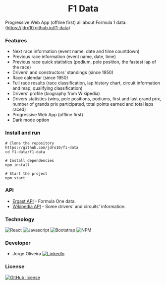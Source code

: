 <h1 align="center">F1 Data</h1>

Progressive Web App (offline first) all about Formula 1 data. (https://jdro10.github.io/f1-data)

### Features
* Next race information (event name, date and time countdown)
* Previous race information (event name, date, time)
* Previous race quick statistics (podium, pole position, the fastest lap of the race)
* Drivers' and constructors' standings (since 1950)
* Race calendar (since 1950)
* Full race results (race classification, lap history chart, circuit information and map, qualifying classification)
* Drivers' profile (biography from Wikipedia)
* Drivers statistics (wins, pole positions, podiums, first and last grand prix, number of grands prix participated, total points earned and total laps raced)
* Progressive Web App (offline first)
* Dark mode option

### Install and run
```
# Clone the repository
https://github.com/jdro10/f1-data
cd f1-data/f1-data

# Install dependencies
npm install

# Start the project
npm start
```

### API

* [Ergast API](http://ergast.com/mrd/) - Formula One data.
* [Wikipedia API](https://en.wikipedia.org/w/api.php) - Some drivers' and circuits' information.

### Technology 

![React](https://img.shields.io/badge/React-20232A?style=for-the-badge&logo=react&logoColor=61DAFB)
![Javascript](https://img.shields.io/badge/JavaScript-F7DF1E?style=for-the-badge&logo=javascript&logoColor=black)
![Bootstrap](https://img.shields.io/badge/Bootstrap-563D7C?style=for-the-badge&logo=bootstrap&logoColor=white)
![NPM](https://img.shields.io/badge/NPM-%23000000.svg?style=for-the-badge&logo=npm&logoColor=white)

### Developer

* Jorge Oliveira 
[![LinkedIn](https://img.shields.io/badge/LinkedIn-0077B5?style=for-the-badge&logo=linkedin&logoColor=white)](https://www.linkedin.com/in/jorgedroliveira10/)
</div>

### License

 [![GitHub license](https://img.shields.io/github/license/jdro10/f1-data.svg)](https://github.com/jdro10/f1-data/blob/master/LICENSE)


